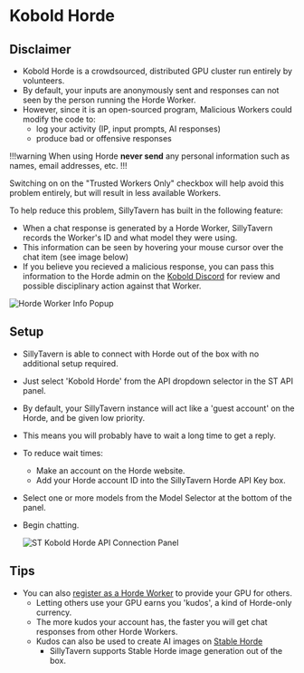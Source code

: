 # Kobold Horde

## Disclaimer

- Kobold Horde is a crowdsourced, distributed GPU cluster run entirely by volunteers.
- By default, your inputs are anonymously sent and responses can not seen by the person running the Horde Worker.
- However, since it is an open-sourced program, Malicious Workers could modify the code to:
  - log your activity (IP, input prompts, AI responses)
  - produce bad or offensive responses

!!!warning
When using Horde **never send** any personal information such as names, email addresses, etc.
!!!

Switching on on the "Trusted Workers Only" checkbox will help avoid this problem entirely, but will result in less available Workers.

To help reduce this problem, SillyTavern has built in the following feature:

- When a chat response is generated by a Horde Worker, SillyTavern records the Worker's ID and what model they were using.
- This information can be seen by hovering your mouse cursor over the chat item (see image below)
- If you believe you recieved a malicious response, you can pass this information to the Horde admin on the [Kobold Discord](https://koboldai.org/discord) for review and possible disciplinary action against that Worker.

![Horde Worker Info Popup](https://files.catbox.moe/kw657j.png)

## Setup

- SillyTavern is able to connect with Horde out of the box with no additional setup required.
- Just select 'Kobold Horde' from the API dropdown selector in the ST API panel.
- By default, your SillyTavern instance will act like a 'guest account' on the Horde, and be given low priority.
- This means you will probably have to wait a long time to get a reply.
- To reduce wait times:
  - Make an account on the Horde website.
  - Add your Horde account ID into the SillyTavern Horde API Key box.
- Select one or more models from the Model Selector at the bottom of the panel.
- Begin chatting.

  ![ST Kobold Horde API Connection Panel](https://files.catbox.moe/mtajd1.png)

## Tips

- You can also [register as a Horde Worker](https://github.com/Haidra-Org/AI-Horde-Worker#readme) to provide your GPU for others.
  - Letting others use your GPU earns you 'kudos', a kind of Horde-only currency.
  - The more kudos your account has, the faster you will get chat responses from other Horde Workers.
  - Kudos can also be used to create AI images on [Stable Horde](https://stablehorde.net)
    - SillyTavern supports Stable Horde image generation out of the box.
